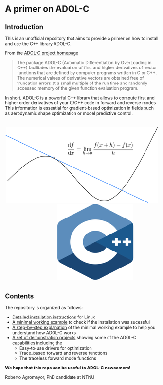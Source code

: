 # A primer on ADOL-C

## Introduction

This is an unofficial repository that aims to provide a primer on how to install and use the C++ library ADOL-C.

 From the [ADOL-C project homepage](https://projects.coin-or.org/ADOL-C)

> The package ADOL-C (Automatic Differentiation by OverLoading in C++) facilitates the evaluation of first and higher derivatives of vector functions that are defined by computer programs written in C or C++.
The numerical values of derivative vectors are obtained free of truncation errors at a small multiple of the run time and randomly accessed memory of the given function evaluation program.

In short, ADOL-C is a powerful C++ library that allows to compute first and higher order derivatives of your C/C++ code in forward and reverse modes This information is essential for gradient-based optimization in fields such as aerodynamic shape optimization or model predictive control.


<p style="margin-bottom:1cm;"> </p>
<p align="center">
        <img src="docs/figures/derivative_def.svg" height="250" width="500"/>
        &emsp; &emsp; &emsp; &emsp; &emsp;
        <img src="docs/figures/cpp_logo.svg" height="250" width="250"/>
</p>
<p style="margin-bottom:1cm;"> </p>




## Contents

The repository is organized as follows:

- [Detailed installation instructions](docs/adolc_installation.md) for Linux
- [A minimal working example](docs/adolc_minimal_working_example.md) to check if the installation was sucessful
- [A step-by-step explanation](docs/adolc_minimal_working_example_explanation.md) of the minimal working example to help you understand how ADOL-C works
- [A set of demonstration projects](adolc_demos/) showing some of the ADOL-C capabilities including the
	- Easy-to-use drivers for optimization
	- Trace_based forward and reverse functions
	- The traceless forward mode functions




**We hope that this repo can be useful to ADOL-C newcomers!**

Roberto Agromayor, PhD candidate at NTNU
